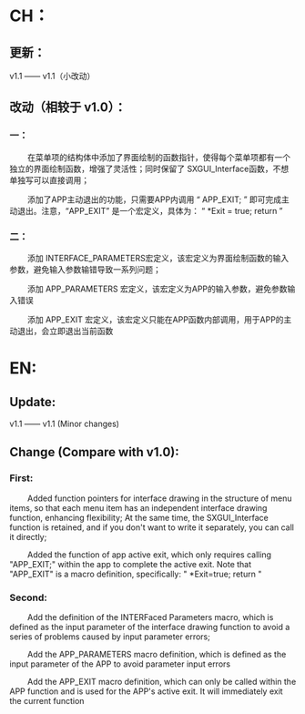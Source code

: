 # CH：

## 更新：

v1.1 —— v1.1（小改动）

## 改动（相较于 v1.0）：

### 一：

        在菜单项的结构体中添加了界面绘制的函数指针，使得每个菜单项都有一个独立的界面绘制函数，增强了灵活性；同时保留了 SXGUI_Interface函数，不想单独写可以直接调用；

        添加了APP主动退出的功能，只需要APP内调用 “ APP_EXIT; ” 即可完成主动退出。注意，“APP_EXIT” 是一个宏定义，具体为： “ *Exit = true; return ”

### 二：

        添加 INTERFACE_PARAMETERS宏定义，该宏定义为界面绘制函数的输入参数，避免输入参数输错导致一系列问题；

        添加 APP_PARAMETERS 宏定义，该宏定义为APP的输入参数，避免参数输入错误

        添加 APP_EXIT 宏定义，该宏定义只能在APP函数内部调用，用于APP的主动退出，会立即退出当前函数



# EN:

## Update:

v1.1 —— v1.1 (Minor changes)

## Change (Compare with v1.0):

### First:

        Added function pointers for interface drawing in the structure of menu items, so that each menu item has an independent interface drawing function, enhancing flexibility; At the same time, the SXGUI_Interface function is retained, and if you don't want to write it separately, you can call it directly;

        Added the function of app active exit, which only requires calling "APP_EXIT;" within the app to complete the active exit. Note that "APP_EXIT" is a macro definition, specifically:  " *Exit=true; return "

### Second:

        Add the definition of the INTERFaced Parameters macro, which is defined as the input parameter of the interface drawing function to avoid a series of problems caused by input parameter errors;

        Add the APP_PARAMETERS macro definition, which is defined as the input parameter of the APP to avoid parameter input errors

        Add the APP_EXIT macro definition, which can only be called within the APP function and is used for the APP's active exit. It will immediately exit the current function
